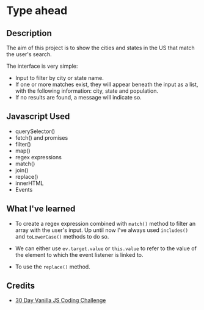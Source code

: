 # Type ahead

## Description

The aim of this project is to show the cities and states in the US that match the user's search. 

The interface is very simple:

* Input to filter by city or state name.
* If one or more matches exist, they will appear beneath the input as a list, with the following information: city, state and population.
* If no results are found, a message will indicate so.

## Javascript Used

* querySelector()
* fetch() and promises
* filter()
* map()
* regex expressions
* match()
* join()
* replace()
* innerHTML
* Events

## What I've learned

* To create a regex expression combined with `match()` method to filter an array with the user's input. Up until now I've always used `includes()` and `toLowerCase()` methods to do so. 

* We can either use `ev.target.value` or `this.value` to refer to the value of the element to which the event listener is linked to. 

* To use the `replace()` method.

## Credits

* [30 Day Vanilla JS Coding Challenge](https://javascript30.com/)

